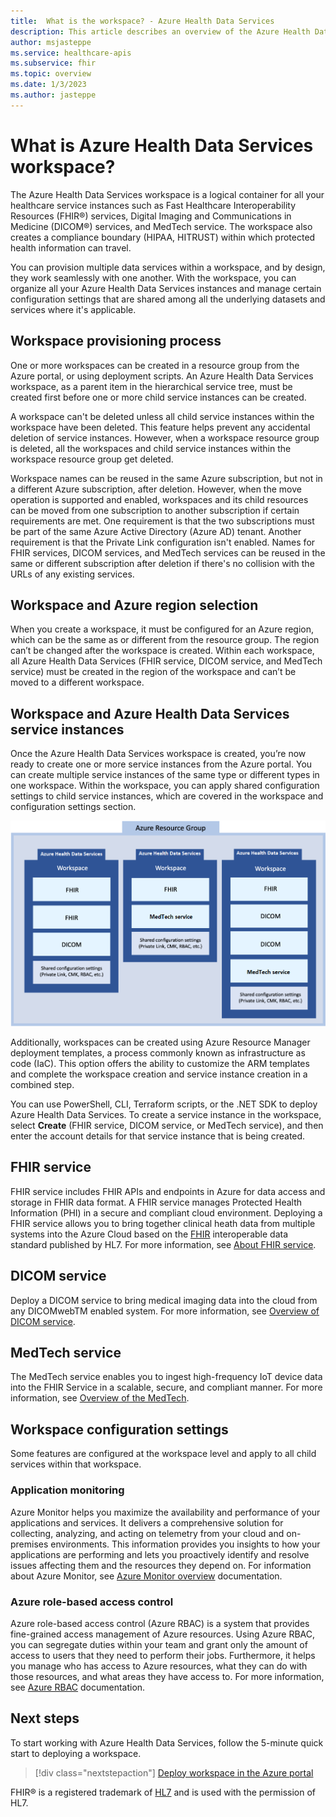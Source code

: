 ```yaml
---
title:  What is the workspace? - Azure Health Data Services
description: This article describes an overview of the Azure Health Data Services workspace.
author: msjasteppe
ms.service: healthcare-apis
ms.subservice: fhir
ms.topic: overview
ms.date: 1/3/2023
ms.author: jasteppe
---
```


# What is Azure Health Data Services workspace?

The Azure Health Data Services workspace is a logical container for all your healthcare service instances such as Fast Healthcare Interoperability Resources (FHIR®) services, Digital Imaging and Communications in Medicine (DICOM®) services, and MedTech service. The workspace also creates a compliance boundary (HIPAA, HITRUST) within which protected health information can travel.

You can provision multiple data services within a workspace, and by design, they work seamlessly with one another. With the workspace, you can organize all your Azure Health Data Services instances and manage certain configuration settings that are shared among all the underlying datasets and services where it's applicable.

## Workspace provisioning process
 
One or more workspaces can be created in a resource group from the Azure portal, or using deployment scripts. An Azure Health Data Services workspace, as a parent item in the hierarchical service tree, must be created first before one or more child service instances can be created.   
 
A workspace can't be deleted unless all child service instances within the workspace have been deleted. This feature helps prevent any accidental deletion of service instances. However, when a workspace resource group is deleted, all the workspaces and child service instances within the workspace resource group get deleted. 

Workspace names can be reused in the same Azure subscription, but not in a different Azure subscription, after deletion. However, when the move operation is supported and enabled, workspaces and its child resources can be moved from one subscription to another subscription if certain requirements are met. One requirement is that the two subscriptions must be part of the same Azure Active Directory (Azure AD) tenant. Another requirement is that the Private Link configuration isn't enabled. Names for FHIR services, DICOM services, and MedTech services can be reused in the same or different subscription after deletion if there's no collision with the URLs of any existing services.

## Workspace and Azure region selection 
 
When you create a workspace, it must be configured for an Azure region, which can be the same as or different from the resource group. The region can’t be changed after the workspace is created. Within each workspace, all Azure Health Data Services (FHIR service, DICOM service, and MedTech service) must be created in the region of the workspace and can’t be moved to a different workspace. 

## Workspace and Azure Health Data Services service instances 

Once the Azure Health Data Services workspace is created, you’re now ready to create one or more service instances from the Azure portal. You can create multiple service instances of the same type or different types in one workspace. Within the workspace, you can apply shared configuration settings to child service instances, which are covered in the workspace and configuration settings section.

[![Screenshot of Health Data Services Azure Resource Group diagram.](media/azure-resource-group.png)](media/azure-resource-group.png#lightbox)

Additionally, workspaces can be created using Azure Resource Manager deployment templates, a process commonly known as infrastructure as code (IaC). This option offers the ability to customize the ARM templates and complete the workspace creation and service instance creation in a combined step. 

You can use PowerShell, CLI, Terraform scripts, or the .NET SDK to deploy Azure Health Data Services. To create a service instance in the workspace, select **Create** (FHIR service, DICOM service, or MedTech service), and then enter the account details for that service instance that is being created.

## FHIR service

FHIR service includes FHIR APIs and endpoints in Azure for data access and storage in FHIR data 
format. A FHIR service manages Protected Health Information (PHI) in a secure and compliant cloud 
environment. Deploying a FHIR service allows you to bring together clinical heath data from multiple 
systems into the Azure Cloud based on the [FHIR](https://www.hl7.org/fhir/index.html) interoperable data standard published by HL7. For more information, see [About FHIR service](./fhir/overview.md).

## DICOM service

Deploy a DICOM service to bring medical imaging data into the cloud from any DICOMwebTM enabled system. For more information, see [Overview of DICOM service](dicom/dicom-services-overview.md).

## MedTech service

The MedTech service enables you to ingest high-frequency IoT device data into the FHIR Service in a scalable, secure, and compliant manner. For more information, see [Overview of the MedTech](../healthcare-apis/iot/overview.md).
 
## Workspace configuration settings

Some features are configured at the workspace level and apply to all child services within that workspace.

### Application monitoring

Azure Monitor helps you maximize the availability and performance of your applications and services. It delivers a comprehensive solution for collecting, analyzing, and acting on telemetry from your cloud and on-premises environments. This information provides you insights to how your applications are performing and lets you proactively identify and resolve issues affecting them and the resources they depend on. For information about Azure Monitor, see [Azure Monitor overview](../azure-monitor/index.yml) documentation.

### Azure role-based access control

Azure role-based access control (Azure RBAC) is a system that provides fine-grained access management 
of Azure resources. Using Azure RBAC, you can segregate duties within your team and grant only the 
amount of access to users that they need to perform their jobs. Furthermore, it helps you manage who 
has access to Azure resources, what they can do with those resources, and what areas they have access 
to. For more information, see [Azure RBAC](../role-based-access-control/index.yml) documentation.

## Next steps

To start working with Azure Health Data Services, follow the 5-minute quick start to deploying a workspace.

> [!div class="nextstepaction"]
> [Deploy workspace in the Azure portal](healthcare-apis-quickstart.md)

FHIR&#174; is a registered trademark of [HL7](https://hl7.org/fhir/) and is used with the permission of HL7.
